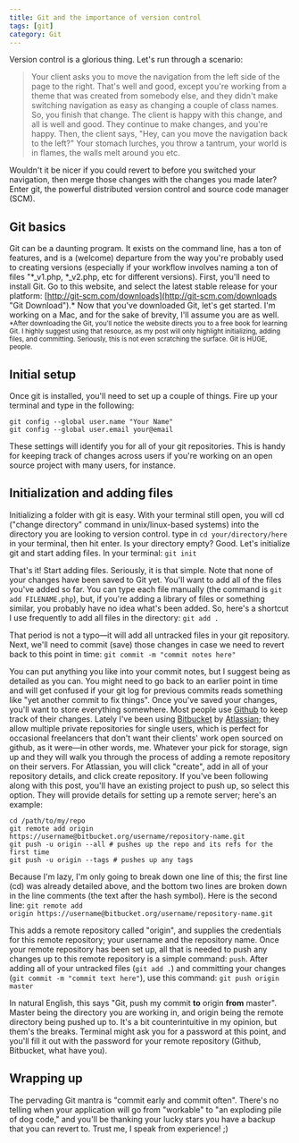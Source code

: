 ```yaml
---
title: Git and the importance of version control
tags: [git]
category: Git
---
```


Version control is a glorious thing. Let's run through a scenario:

> Your client asks you to move the navigation from the left side of the page to the right. That's well and good, except you're working from a theme that was created from somebody else, and they didn't make switching navigation as easy as changing a couple of class names. So, you finish that change. The client is happy with this change, and all is well and good. They continue to make changes, and you're happy. Then, the client says, "Hey, can you move the navigation back to the left?" Your stomach lurches, you throw a tantrum, your world is in flames, the walls melt around you etc.

 Wouldn't it be nicer if you could revert to before you switched your navigation, then merge those changes with the changes you made later? Enter git, the powerful distributed version control and source code manager (SCM).

## Git basics

Git can be a daunting program. It exists on the command line, has a ton of features, and is a (welcome) departure from the way you're probably used to creating versions (especially if your workflow involves naming a ton of files "\*\_v1.php, \*\_v2.php, etc for different versions). First, you'll need to install Git. Go to this website, and select the latest stable release for your platform: [http://git-scm.com/downloads](http://git-scm.com/downloads "Git Download").\* Now that you've downloaded Git, let's get started. I'm working on a Mac, and for the sake of brevity, I'll assume you are as well. <small>*After downloading the Git, you'll notice the website directs you to a free book for learning Git. I highly suggest using that resource, as my post will only highlight initializing, adding files, and committing. Seriously, this is not even scratching the surface. Git is HUGE, people.</small>

## Initial setup

Once git is installed, you'll need to set up a couple of things. Fire up your terminal and type in the following:

~~~
git config --global user.name "Your Name"
git config --global user.email your@email
~~~

These settings will identify you for all of your git repositories. This is handy for keeping track of changes across users if you're working on an open source project with many users, for instance.

## Initialization and adding files

Initializing a folder with git is easy. With your terminal still open, you will cd ("change directory" command in unix/linux-based systems) into the directory you are looking to version control. type in `cd your/directory/here` in your terminal, then hit enter. Is your directory empty? Good. Let's initialize git and start adding files. In your terminal: `git init`

That's it! Start adding files. Seriously, it is that simple. Note that none of your changes have been saved to Git yet. You'll want to add all of the files you've added so far. You can type each file manually (the command is `git add FILENAME.php`), but, if you're adding a library of files or something similar, you probably have no idea what's been added. So, here's a shortcut I use frequently to add all files in the directory: `git add .`

That period is not a typo—it will add all untracked files in your git repository. Next, we'll need to commit (save) those changes in case we need to revert back to this point in time: `git commit -m "commit notes here"`

You can put anything you like into your commit notes, but I suggest being as detailed as you can. You might need to go back to an earlier point in time and will get confused if your git log for previous commits reads something like "yet another commit to fix things". Once you've saved your changes, you'll want to store everything somewhere. Most people use [Github](https://github.com/ "Github") to keep track of their changes. Lately I've been using [Bitbucket](https://bitbucket.org "Bitbucket") by [Atlassian](https://www.atlassian.com/ "Atlassian"); they allow multiple private repositories for single users, which is perfect for occasional freelancers that don't want their clients' work open sourced on github, as it were—in other words, me. Whatever your pick for storage, sign up and they will walk you through the process of adding a remote repository on their servers. For Atlassian, you will click "create", add in all of your repository details, and click create repository. If you've been following along with this post, you'll have an existing project to push up, so select this option. They will provide details for setting up a remote server; here's an example:

~~~
cd /path/to/my/repo
git remote add origin https://username@bitbucket.org/username/repository-name.git
git push -u origin --all # pushes up the repo and its refs for the first time
git push -u origin --tags # pushes up any tags
~~~

Because I'm lazy, I'm only going to break down one line of this; the first line (cd) was already detailed above, and the bottom two lines are broken down in the line comments (the text after the hash symbol). Here is the second line: `git remote add origin https://username@bitbucket.org/username/repository-name.git`

This adds a remote repository called "origin", and supplies the credentials for this remote repository; your username and the repository name. Once your remote repository has been set up, all that is needed to push any changes up to this remote repository is a simple command: `push`. After adding all of your untracked files (`git add .`) and committing your changes (`git commit -m "commit text here"`), use this command: `git push origin master`

In natural English, this says "Git, push my commit **to** origin **from** master". Master being the directory you are working in, and origin being the remote directory being pushed up to. It's a bit counterintuitive in my opinion, but them's the breaks. Terminal might ask you for a password at this point, and you'll fill it out with the password for your remote repository (Github, Bitbucket, what have you).

## Wrapping up

The pervading Git mantra is "commit early and commit often". There's no telling when your application will go from "workable" to "an exploding pile of dog code," and you'll be thanking your lucky stars you have a backup that you can revert to. Trust me, I speak from experience! ;)
